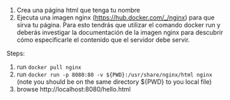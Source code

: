 1. Crea una página html que tenga tu nombre
2. Ejecuta una imagen nginx (https://hub.docker.com/_/nginx) para que sirva tu página. Para esto tendrás que utilizar el comando docker run y deberás investigar la documentación de la imagen nginx para descubrir cómo especificarle el contenido que el servidor debe servir.

Steps:
1) run ``docker pull nginx ``
2) run ``docker run -p 8080:80 -v ${PWD}:/usr/share/nginx/html nginx`` (note you should be on the same directory ${PWD} to you local file)
3) browse http://localhost:8080/hello.html
